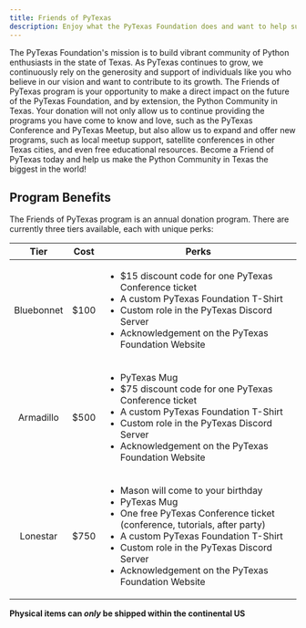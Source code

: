 ```yaml
---
title: Friends of PyTexas
description: Enjoy what the PyTexas Foundation does and want to help support financially? We offer multiple tiers of support to choose from.
---
```


The PyTexas Foundation's mission is to build vibrant community of Python
enthusiasts in the state of Texas. As PyTexas continues to grow, we 
continuously rely on the generosity and support of individuals like you who 
believe in our vision and want to contribute to its growth. The Friends of 
PyTexas program is your opportunity to make a direct impact on the future of 
the PyTexas Foundation, and by extension, the Python Community in Texas. Your 
donation will not only allow us to continue providing the programs you have 
come to know and love, such as the PyTexas Conference and PyTexas Meetup, but 
also allow us to expand and offer new programs, such as local meetup support,
satellite conferences in other Texas cities, and even free educational 
resources. Become a Friend of PyTexas today and help us make the Python 
Community in Texas the biggest in the world!

## Program Benefits

The Friends of PyTexas program is an annual donation program. There are currently
three tiers available, each with unique perks:

<table>
  <thead>
    <tr>
      <th>Tier</th>
      <th>Cost</th>
      <th>Perks</th>
    </tr>
  </thead>
  <tbody>
    <tr>
      <td align="center">Bluebonnet</td>
      <td align="center">$100</td>
      <td>
        <ul>
          <li>$15 discount code for one PyTexas Conference ticket</li>
          <li>A custom PyTexas Foundation T-Shirt</li>
          <li>Custom role in the PyTexas Discord Server</li>
          <li>Acknowledgement on the PyTexas Foundation Website</li>
        </ul>
      </td>
    </tr>
    <tr>
      <td align="center">Armadillo</td>
      <td align="center">$500</td>
      <td>
        <ul>
          <li>PyTexas Mug</li>
          <li>$75 discount code for one PyTexas Conference ticket</li>
          <li>A custom PyTexas Foundation T-Shirt</li>
          <li>Custom role in the PyTexas Discord Server</li>
          <li>Acknowledgement on the PyTexas Foundation Website</li>
        </ul>
      </td>
    </tr>
    <tr>
      <td align="center">Lonestar</td>
      <td align="center">$750</td>
      <td>
        <ul>
          <li>Mason will come to your birthday</li>
          <li>PyTexas Mug</li>
          <li>One free PyTexas Conference ticket (conference, tutorials, after party)</li>
          <li>A custom PyTexas Foundation T-Shirt</li>
          <li>Custom role in the PyTexas Discord Server</li>
          <li>Acknowledgement on the PyTexas Foundation Website</li>
        </ul>
      </td>
    </tr>
  </tbody>
</table>

**Physical items can _only_ be shipped within the continental US**









